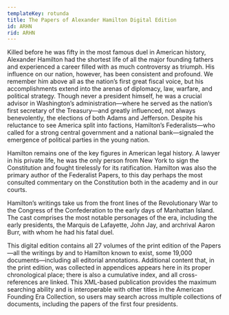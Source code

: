 ```yaml
---
templateKey: rotunda
title: The Papers of Alexander Hamilton Digital Edition
id: ARHN
rid: ARHN
---
```

Killed before he was fifty in the most famous duel in American history, Alexander Hamilton had the shortest life of all the major founding fathers and experienced a career filled with as much controversy as triumph. His influence on our nation, however, has been consistent and profound. We remember him above all as the nation’s first great fiscal voice, but his accomplishments extend into the arenas of diplomacy, law, warfare, and political strategy. Though never a president himself, he was a crucial advisor in Washington’s administration—where he served as the nation’s first secretary of the Treasury—and greatly influenced, not always benevolently, the elections of both Adams and Jefferson. Despite his reluctance to see America split into factions, Hamilton’s Federalists—who called for a strong central government and a national bank—signaled the emergence of political parties in the young nation.

Hamilton remains one of the key figures in American legal history. A lawyer in his private life, he was the only person from New York to sign the Constitution and fought tirelessly for its ratification. Hamilton was also the primary author of the Federalist Papers, to this day perhaps the most consulted commentary on the Constitution both in the academy and in our courts.

Hamilton’s writings take us from the front lines of the Revolutionary War to the Congress of the Confederation to the early days of Manhattan Island. The cast comprises the most notable personages of the era, including the early presidents, the Marquis de Lafayette, John Jay, and archrival Aaron Burr, with whom he had his fatal duel.

This digital edition contains all 27 volumes of the print edition of the Papers—all the writings by and to Hamilton known to exist, some 19,000 documents—including all editorial annotations. Additional content that, in the print edition, was collected in appendices appears here in its proper chronological place; there is also a cumulative index, and all cross-references are linked. This XML-based publication provides the maximum searching ability and is interoperable with other titles in the American Founding Era Collection, so users may search across multiple collections of documents, including the papers of the first four presidents.